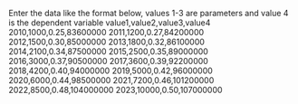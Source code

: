 Enter the data like the format below, values 1-3 are parameters and value 4 is the dependent variable 
value1,value2,value3,value4
2010,1000,0.25,83600000
2011,1200,0.27,84200000
2012,1500,0.30,85000000
2013,1800,0.32,86100000
2014,2100,0.34,87500000
2015,2500,0.35,89000000
2016,3000,0.37,90500000
2017,3600,0.39,92200000
2018,4200,0.40,94000000
2019,5000,0.42,96000000
2020,6000,0.44,98500000
2021,7200,0.46,101200000
2022,8500,0.48,104000000
2023,10000,0.50,107000000
